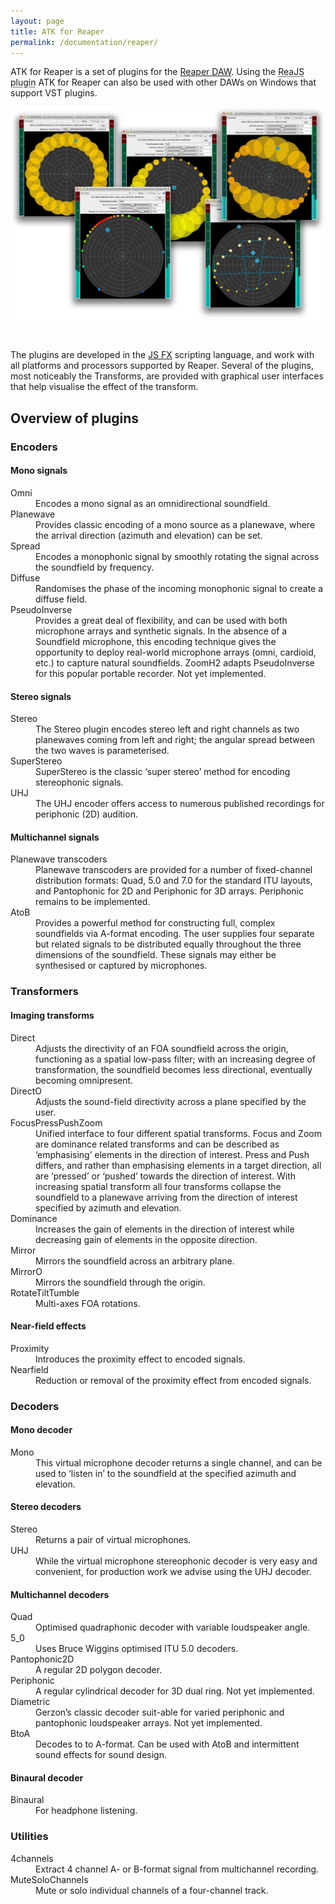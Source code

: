```yaml
---
layout: page
title: ATK for Reaper
permalink: /documentation/reaper/
---
```


<p class="lead">ATK for Reaper is a set of plugins for the <a href="http://reaper.fm">Reaper DAW</a>. Using the <abbr title="ReaJS plugin is part of the ReaPlugs VST FX Suite.">ReaJS plugin</abbr> ATK for Reaper can also be used with other DAWs on Windows that support VST plugins.</p>

<p class="text-center">
  <img src="/assets/images/documentation/reaper/plugins.png" alt="alt text" title="ImagingTransform Plugins" class="img-responsive center-block" />
</p>

&nbsp;

The plugins are developed in the [JS FX](http://reaper.fm/sdk/js/js.php) scripting language, and work with all platforms and processors supported by Reaper. Several of the plugins, most noticeably the Transforms, are provided with graphical user interfaces that help visualise the effect of the transform.


## Overview of plugins


<h3 class="page-header">Encoders</h3>

<h4 class="page-header">Mono signals</h4>

<dl class="dl-horizontal">
  <dt>Omni</dt>
  <dd>Encodes a mono signal as an omnidirectional soundfield.</dd>

  <dt>Planewave</dt>
  <dd>Provides classic encoding of a mono source as a planewave, where the arrival direction (azimuth and elevation) can be set.</dd>

  <dt>Spread</dt>
  <dd>Encodes a monophonic signal by smoothly rotating the signal across the soundfield by frequency.</dd>

  <dt>Diffuse</dt>
  <dd>Randomises the phase of the incoming monophonic signal to create a diffuse field.</dd>

  <dt>PseudoInverse</dt>
  <dd>Provides a great deal of flexibility, and can be used with both microphone arrays and synthetic signals. In the absence of a Soundfield microphone, this encoding technique gives the opportunity to deploy real-world microphone arrays (omni, cardioid, etc.) to capture natural soundfields. ZoomH2 adapts PseudoInverse for this popular portable recorder. <span class="bg-danger">Not yet implemented.</span> </dd>

</dl>

<h4 class="page-header">Stereo signals</h4>

<dl class="dl-horizontal">
  <dt>Stereo</dt>
  <dd>The Stereo plugin encodes stereo left and right channels as two planewaves coming from left and right; the angular spread between the two waves is parameterised.</dd>

  <dt>SuperStereo</dt>
  <dd>SuperStereo is the classic ‘super stereo’ method for encoding stereophonic signals.</dd>

  <dt>UHJ</dt>
  <dd>The UHJ encoder offers access to numerous published recordings for periphonic (2D) audition.
</dd>
</dl>

<h4 class="page-header">Multichannel signals</h4>

<dl class="dl-horizontal">
  <dt>Planewave transcoders</dt>
  <dd>Planewave transcoders are provided for a number of fixed-channel distribution formats: Quad, 5.0 and 7.0 for the standard ITU layouts, and Pantophonic for 2D and Periphonic for 3D arrays. <span class="bg-danger">Periphonic remains to be implemented.</span></dd>

  <dt>AtoB</dt>
  <dd>Provides a powerful method for constructing full, complex soundfields via A-format encoding. The user supplies four separate but related signals to be distributed equally throughout the three dimensions of the soundfield. These signals may either be synthesised or captured by microphones.</dd>
</dl>



<h3 class="page-header">Transformers</h3>

<h4 class="page-header">Imaging transforms</h4>


<dl class="dl-horizontal">
  <dt>Direct</dt>
  <dd>Adjusts the directivity of an FOA soundfield across the origin, functioning as a spatial low-pass filter; with an increasing degree of transformation, the soundfield becomes less directional, eventually becoming omnipresent.</dd>

  <dt>DirectO</dt>
  <dd>Adjusts the sound-field directivity across a plane specified by the user.</dd>

  <dt>FocusPressPushZoom</dt>
  <dd>Unified interface to four different spatial transforms. Focus and Zoom are dominance related transforms and can be described as ‘emphasising’ elements in the direction of interest. Press and Push differs, and rather than emphasising elements in a target direction, all are ‘pressed’ or ‘pushed’ towards the direction of interest. With increasing spatial transform all four transforms collapse the soundfield to a planewave arriving from the direction of interest specified by azimuth and elevation.
  </dd>

  <dt>Dominance</dt>
  <dd>Increases the gain of elements in the direction of interest while decreasing gain of elements in the opposite direction.</dd>

  <dt>Mirror</dt>
  <dd> Mirrors the soundfield across an arbitrary plane.</dd>

  <dt>MirrorO</dt>
  <dd>Mirrors the soundfield through the origin.</dd>

  <dt>RotateTiltTumble</dt>
  <dd>Multi-axes FOA rotations.</dd>
</dl>

<h4 class="page-header">Near-field effects</h4>

<dl class="dl-horizontal">
  <dt>Proximity</dt>
  <dd>Introduces the proximity effect to encoded signals.</dd>

  <dt>Nearfield</dt>
  <dd>Reduction or removal of the proximity effect from encoded signals.</dd>
</dl>


<h3 class="page-header">Decoders</h3>

<h4 class="page-header">Mono decoder</h4>

<dl class="dl-horizontal">
  <dt>Mono</dt>
  <dd>This virtual microphone decoder returns a single channel, and can be used to ‘listen in’ to the soundfield at the specified azimuth and elevation.</dd>
</dl>

<h4 class="page-header">Stereo decoders</h4>

<dl class="dl-horizontal">
  <dt>Stereo</dt>
  <dd>Returns a pair of virtual microphones.</dd>

  <dt>UHJ</dt>
  <dd>While the virtual microphone stereophonic decoder is very easy and convenient, for production work we advise using the UHJ decoder.</dd>
</dl>

<h4 class="page-header">Multichannel decoders</h4>

<dl class="dl-horizontal">
  <dt>Quad</dt>
  <dd>Optimised quadraphonic decoder with variable loudspeaker angle.</dd>

  <dt>5_0</dt>
  <dd>Uses Bruce Wiggins optimised ITU 5.0 decoders.</dd>

  <dt>Pantophonic2D</dt>
  <dd>A regular 2D polygon decoder.</dd>

  <dt>Periphonic</dt>
  <dd>A regular cylindrical decoder for 3D dual ring. <span class="bg-danger">Not yet implemented.</span> </dd>

  <dt>Diametric</dt>
  <dd>Gerzon’s classic decoder suit-able for varied periphonic and pantophonic loudspeaker arrays. <span class="bg-danger">Not yet implemented.</span> </dd>

  <dt>BtoA</dt>
  <dd>Decodes to to A-format. Can be used with AtoB and intermittent sound effects for sound design.</dd>

</dl>

<h4 class="page-header">Binaural decoder</h4>

<dl class="dl-horizontal">
  <dt>Binaural</dt>
  <dd>For headphone listening.</dd>
</dl>

<h3 class="page-header">Utilities</h3>

<dl class="dl-horizontal">
  <dt>4channels</dt>
  <dd>Extract 4 channel A- or B-format signal from multichannel recording.</dd>

  <dt>MuteSoloChannels</dt>
  <dd>Mute or solo individual channels of a four-channel track.</dd>
</dl>
